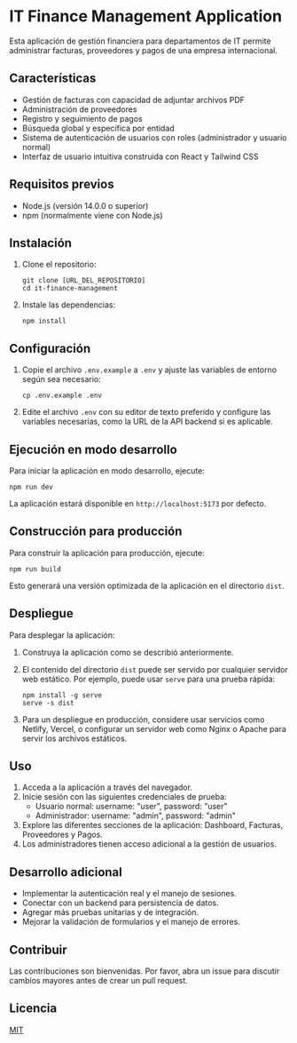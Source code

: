 # IT Finance Management Application

Esta aplicación de gestión financiera para departamentos de IT permite administrar facturas, proveedores y pagos de una empresa internacional.

## Características

- Gestión de facturas con capacidad de adjuntar archivos PDF
- Administración de proveedores
- Registro y seguimiento de pagos
- Búsqueda global y específica por entidad
- Sistema de autenticación de usuarios con roles (administrador y usuario normal)
- Interfaz de usuario intuitiva construida con React y Tailwind CSS

## Requisitos previos

- Node.js (versión 14.0.0 o superior)
- npm (normalmente viene con Node.js)

## Instalación

1. Clone el repositorio:
   ```
   git clone [URL_DEL_REPOSITORIO]
   cd it-finance-management
   ```

2. Instale las dependencias:
   ```
   npm install
   ```

## Configuración

1. Copie el archivo `.env.example` a `.env` y ajuste las variables de entorno según sea necesario:
   ```
   cp .env.example .env
   ```

2. Edite el archivo `.env` con su editor de texto preferido y configure las variables necesarias, como la URL de la API backend si es aplicable.

## Ejecución en modo desarrollo

Para iniciar la aplicación en modo desarrollo, ejecute:

```
npm run dev
```

La aplicación estará disponible en `http://localhost:5173` por defecto.

## Construcción para producción

Para construir la aplicación para producción, ejecute:

```
npm run build
```

Esto generará una versión optimizada de la aplicación en el directorio `dist`.

## Despliegue

Para desplegar la aplicación:

1. Construya la aplicación como se describió anteriormente.

2. El contenido del directorio `dist` puede ser servido por cualquier servidor web estático. Por ejemplo, puede usar `serve` para una prueba rápida:

   ```
   npm install -g serve
   serve -s dist
   ```

3. Para un despliegue en producción, considere usar servicios como Netlify, Vercel, o configurar un servidor web como Nginx o Apache para servir los archivos estáticos.

## Uso

1. Acceda a la aplicación a través del navegador.
2. Inicie sesión con las siguientes credenciales de prueba:
   - Usuario normal: username: "user", password: "user"
   - Administrador: username: "admin", password: "admin"
3. Explore las diferentes secciones de la aplicación: Dashboard, Facturas, Proveedores y Pagos.
4. Los administradores tienen acceso adicional a la gestión de usuarios.

## Desarrollo adicional

- Implementar la autenticación real y el manejo de sesiones.
- Conectar con un backend para persistencia de datos.
- Agregar más pruebas unitarias y de integración.
- Mejorar la validación de formularios y el manejo de errores.

## Contribuir

Las contribuciones son bienvenidas. Por favor, abra un issue para discutir cambios mayores antes de crear un pull request.

## Licencia

[MIT](https://choosealicense.com/licenses/mit/)